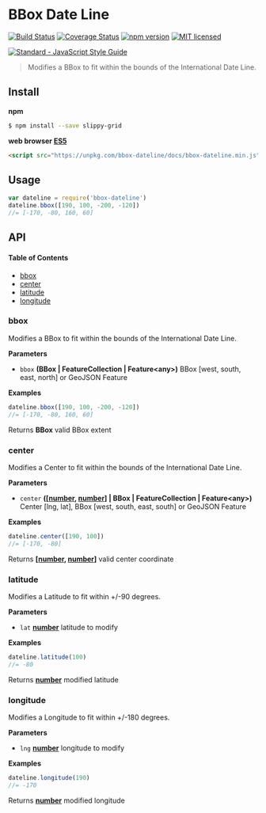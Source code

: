 # BBox Date Line

[![Build Status](https://travis-ci.org/DenisCarriere/bbox-dateline.svg?branch=master)](https://travis-ci.org/DenisCarriere/bbox-dateline)
[![Coverage Status](https://coveralls.io/repos/github/DenisCarriere/bbox-dateline/badge.svg?branch=master)](https://coveralls.io/github/DenisCarriere/bbox-dateline?branch=master)
[![npm version](https://badge.fury.io/js/bbox-dateline.svg)](https://badge.fury.io/js/bbox-dateline)
[![MIT licensed](https://img.shields.io/badge/license-MIT-blue.svg)](https://raw.githubusercontent.com/DenisCarriere/bbox-dateline/master/LICENSE)

[![Standard - JavaScript Style Guide](https://cdn.rawgit.com/feross/standard/master/badge.svg)](https://github.com/feross/standard)

> Modifies a BBox to fit within the bounds of the International Date Line.

## Install

**npm**

```bash
$ npm install --save slippy-grid
```

**web browser [ES5](https://kangax.github.io/compat-table/es5)**

```html
<script src="https://unpkg.com/bbox-dateline/docs/bbox-dateline.min.js"></script>
```

## Usage

```javascript
var dateline = require('bbox-dateline')
dateline.bbox([190, 100, -200, -120])
//= [-170, -80, 160, 60]
```

## API

<!-- Generated by documentation.js. Update this documentation by updating the source code. -->

#### Table of Contents

-   [bbox](#bbox)
-   [center](#center)
-   [latitude](#latitude)
-   [longitude](#longitude)

### bbox

Modifies a BBox to fit within the bounds of the International Date Line.

**Parameters**

-   `bbox` **(BBox | FeatureCollection | Feature&lt;any>)** BBox [west, south, east, north] or GeoJSON Feature

**Examples**

```javascript
dateline.bbox([190, 100, -200, -120])
//= [-170, -80, 160, 60]
```

Returns **BBox** valid BBox extent

### center

Modifies a Center to fit within the bounds of the International Date Line.

**Parameters**

-   `center` **(\[[number](https://developer.mozilla.org/en-US/docs/Web/JavaScript/Reference/Global_Objects/Number), [number](https://developer.mozilla.org/en-US/docs/Web/JavaScript/Reference/Global_Objects/Number)] | BBox | FeatureCollection | Feature&lt;any>)** Center [lng, lat], BBox [west, south, east, south] or GeoJSON Feature

**Examples**

```javascript
dateline.center([190, 100])
//= [-170, -80]
```

Returns **\[[number](https://developer.mozilla.org/en-US/docs/Web/JavaScript/Reference/Global_Objects/Number), [number](https://developer.mozilla.org/en-US/docs/Web/JavaScript/Reference/Global_Objects/Number)]** valid center coordinate

### latitude

Modifies a Latitude to fit within +/-90 degrees.

**Parameters**

-   `lat` **[number](https://developer.mozilla.org/en-US/docs/Web/JavaScript/Reference/Global_Objects/Number)** latitude to modify

**Examples**

```javascript
dateline.latitude(100)
//= -80
```

Returns **[number](https://developer.mozilla.org/en-US/docs/Web/JavaScript/Reference/Global_Objects/Number)** modified latitude

### longitude

Modifies a Longitude to fit within +/-180 degrees.

**Parameters**

-   `lng` **[number](https://developer.mozilla.org/en-US/docs/Web/JavaScript/Reference/Global_Objects/Number)** longitude to modify

**Examples**

```javascript
dateline.longitude(190)
//= -170
```

Returns **[number](https://developer.mozilla.org/en-US/docs/Web/JavaScript/Reference/Global_Objects/Number)** modified longitude
